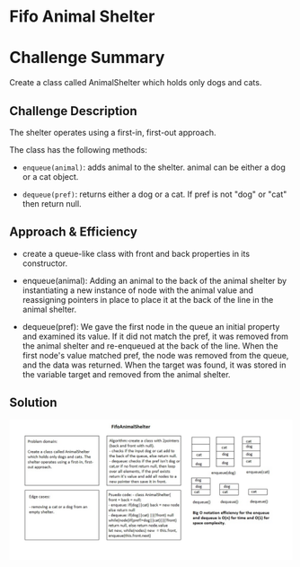 # Fifo Animal Shelter

# Challenge Summary

Create a class called AnimalShelter which holds only dogs and cats.

## Challenge Description

The shelter operates using a first-in, first-out approach.

The class has the following methods:

- `enqueue(animal)`: adds animal to the shelter. animal can be either a dog or a cat object.

- `dequeue(pref)`: returns either a dog or a cat. If pref is not "dog" or "cat" then return null.

## Approach & Efficiency

- create a queue-like class with front and back properties in its constructor.

- enqueue(animal): Adding an animal to the back of the animal shelter by instantiating a new instance of node with the animal value and reassigning pointers in place to place it at the back of the line in the animal shelter.

- dequeue(pref): We gave the first node in the queue an initial property and examined its value. If it did not match the pref, it was removed from the animal shelter and re-enqueued at the back of the line. When the first node's value matched pref, the node was removed from the queue, and the data was returned. When the target was found, it was stored in the variable target and removed from the animal shelter. 

## Solution

![](../../assets/FifoAnimalShelter.jpg)
